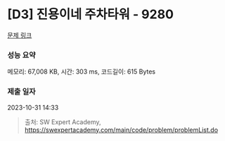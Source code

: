 # [D3] 진용이네 주차타워 - 9280 

[문제 링크](https://swexpertacademy.com/main/code/problem/problemDetail.do?contestProbId=AW9j74FacD0DFAUY) 

### 성능 요약

메모리: 67,008 KB, 시간: 303 ms, 코드길이: 615 Bytes

### 제출 일자

2023-10-31 14:33



> 출처: SW Expert Academy, https://swexpertacademy.com/main/code/problem/problemList.do